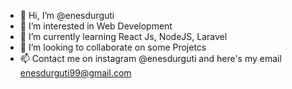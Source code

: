 - 👋 Hi, I’m @enesdurguti
- 👀 I’m interested in Web Development
- 🌱 I’m currently learning React Js, NodeJS, Laravel
- 💞️ I’m looking to collaborate on some Projetcs
- 📫 Contact me on instagram @enesdurguti and here's my email enesdurguti99@gmail.com

<!---
enesdurguti/enesdurguti is a ✨ special ✨ repository because its `README.md` (this file) appears on your GitHub profile.
You can click the Preview link to take a look at your changes.
--->
